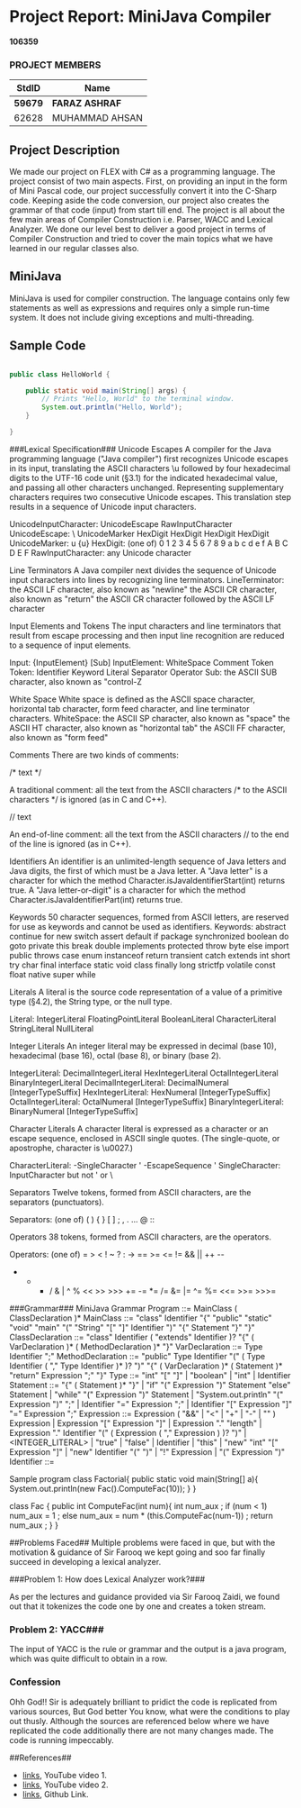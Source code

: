 # Project Report: MiniJava Compiler
**106359**

### PROJECT MEMBERS ###
StdID | Name
------------ | -------------
**59679** | **FARAZ ASHRAF** 
62628 | MUHAMMAD AHSAN

## Project Description ##
We made our project on FLEX with C# as a programming language. The project consist of two main aspects. First, on providing an input in the form of Mini Pascal code, our project successfully convert it into the C-Sharp code. Keeping aside the code conversion, our project also creates the grammar of that code (input) from start till end.  The project is all about the few main areas of Compiler Construction i.e. Parser, WACC and Lexical Analyzer. We done our level best to deliver a good project in terms of Compiler Construction and tried to cover the main topics what we have learned in our regular classes also.

## MiniJava ##
MiniJava is used for compiler construction. The language contains only few statements as well as expressions and requires only a simple run-time system. It does not include giving exceptions and multi-threading.

## Sample Code ##
```Java

public class HelloWorld {

    public static void main(String[] args) {
        // Prints "Hello, World" to the terminal window.
        System.out.println("Hello, World");
    }

}

```

###Lexical Specification###
Unicode Escapes
A compiler for the Java programming language ("Java compiler") first recognizes Unicode escapes in its input, translating the ASCII characters \u followed by four hexadecimal digits to the UTF-16 code unit (§3.1) for the indicated hexadecimal value, and passing all other characters unchanged. Representing supplementary characters requires two consecutive Unicode escapes. This translation step results in a sequence of Unicode input characters.

UnicodeInputCharacter:
UnicodeEscape
RawInputCharacter
UnicodeEscape:
\ UnicodeMarker HexDigit HexDigit HexDigit HexDigit
UnicodeMarker:
u {u}
HexDigit:
(one of)
0 1 2 3 4 5 6 7 8 9 a b c d e f A B C D E F
RawInputCharacter:
any Unicode character


Line Terminators
A Java compiler next divides the sequence of Unicode input characters into lines by recognizing line terminators.
LineTerminator:
the ASCII LF character, also known as "newline"
the ASCII CR character, also known as "return"
the ASCII CR character followed by the ASCII LF character


Input Elements and Tokens
The input characters and line terminators that result from escape processing and then input line recognition are reduced to a sequence of input elements.

Input:
{InputElement} [Sub]
InputElement:
WhiteSpace
Comment
Token
Token:
Identifier
Keyword
Literal
Separator
Operator
Sub:
the ASCII SUB character, also known as "control-Z


White Space
White space is defined as the ASCII space character, horizontal tab character, form feed character, and line terminator characters.
WhiteSpace:
the ASCII SP character, also known as "space"
the ASCII HT character, also known as "horizontal tab"
the ASCII FF character, also known as "form feed"


Comments
There are two kinds of comments:

/* text */

A traditional comment: all the text from the ASCII characters /* to the ASCII characters */ is ignored (as in C and C++).

// text

An end-of-line comment: all the text from the ASCII characters // to the end of the line is ignored (as in C++).


Identifiers
An identifier is an unlimited-length sequence of Java letters and Java digits, the first of which must be a Java letter.
A "Java letter" is a character for which the method Character.isJavaIdentifierStart(int) returns true.
A "Java letter-or-digit" is a character for which the method Character.isJavaIdentifierPart(int) returns true.


Keywords
50 character sequences, formed from ASCII letters, are reserved for use as keywords and cannot be used as identifiers.
Keywords:
abstract   continue   for          new         switch
assert     default    if           package     synchronized
boolean    do         goto         private     this
break      double     implements   protected   throw
byte       else       import       public      throws
case       enum       instanceof   return      transient
catch      extends    int          short       try
char       final      interface    static      void
class      finally    long         strictfp    volatile
const      float      native       super       while


Literals
A literal is the source code representation of a value of a primitive type (§4.2), the String type, or the null type.

Literal:
IntegerLiteral
FloatingPointLiteral
BooleanLiteral
CharacterLiteral
StringLiteral
NullLiteral


Integer Literals
An integer literal may be expressed in decimal (base 10), hexadecimal (base 16), octal (base 8), or binary (base 2).

IntegerLiteral:
DecimalIntegerLiteral
HexIntegerLiteral
OctalIntegerLiteral
BinaryIntegerLiteral
DecimalIntegerLiteral:
DecimalNumeral [IntegerTypeSuffix]
HexIntegerLiteral:
HexNumeral [IntegerTypeSuffix]
OctalIntegerLiteral:
OctalNumeral [IntegerTypeSuffix]
BinaryIntegerLiteral:
BinaryNumeral [IntegerTypeSuffix]



Character Literals
A character literal is expressed as a character or an escape sequence, enclosed in ASCII single quotes. (The single-quote, or apostrophe, character is \u0027.)

CharacterLiteral:
-SingleCharacter '
-EscapeSequence '
SingleCharacter:
InputCharacter but not ' or \


Separators
Twelve tokens, formed from ASCII characters, are the separators (punctuators).

Separators:
(one of)
(   )   {   }   [   ]   ;   ,   .   ...   @   ::


Operators
38 tokens, formed from ASCII characters, are the operators.

Operators:
(one of)
=   >   <   !   ~   ?   :   ->
==  >=  <=  !=  &&  ||  ++  --
+   -   *   /   &   |   ^   %   <<   >>   >>>
+=  -=  *=  /=  &=  |=  ^=  %=  <<=  >>=  >>>=


###Grammar###
MiniJava Grammar Program ::= MainClass ( ClassDeclaration )* MainClass ::= "class" Identifier "{" "public" "static" "void" "main" "(" "String" "[" "]" Identifier ")" "{" Statement "}" "}" ClassDeclaration ::= "class" Identifier ( "extends" Identifier )? "{" ( VarDeclaration )* ( MethodDeclaration )* "}" VarDeclaration ::= Type Identifier ";" MethodDeclaration ::= "public" Type Identifier "(" ( Type Identifier ( "," Type Identifier )* )? ")" "{" ( VarDeclaration )* ( Statement )* "return" Expression ";" "}" Type ::= "int" "[" "]" | "boolean" | "int" | Identifier Statement ::= "{" ( Statement )* "}" | "if" "(" Expression ")" Statement "else" Statement | "while" "(" Expression ")" Statement | "System.out.println" "(" Expression ")" ";" | Identifier "=" Expression ";" | Identifier "[" Expression "]" "=" Expression ";" Expression ::= Expression ( "&&" | "<" | "+" | "-" | "" ) Expression | Expression "[" Expression "]" | Expression "." "length" | Expression "." Identifier "(" ( Expression ( "," Expression ) )? ")" | <INTEGER_LITERAL> | "true" | "false" | Identifier | "this" | "new" "int" "[" Expression "]" | "new" Identifier "(" ")" | "!" Expression | "(" Expression ")" Identifier ::=

Sample program class Factorial{ public static void main(String[] a){ System.out.println(new Fac().ComputeFac(10)); } }

class Fac { public int ComputeFac(int num){ int num_aux ; if (num < 1) num_aux = 1 ; else num_aux = num * (this.ComputeFac(num-1)) ; return num_aux ; } }



##Problems Faced##
Multiple problems were faced in que, but with the motivation & guidance of Sir Farooq we kept going and soo far finally succeed in developing a lexical analyzer.  

###Problem 1: How does Lexical Analyzer work?###
 
As per the lectures and guidance provided via Sir Farooq Zaidi, we found out that it tokenizes the code one by one and creates a token stream.

### Problem 2: YACC###
The input of YACC is the rule or grammar and the output is a java program, which was quite difficult to obtain in a row.

### Confession ###
Ohh God!!
Sir is adequately brilliant to pridict the code is replicated from various sources, But God better You know, what were the conditions to play out thusly. Although the sources are referenced below where we have replicated the code additionally there are not many changes made. The code is running impeccably.


##References##
- [links](https://youtu.be/54bo1qaHAfk), YouTube video 1.
- [links](https://youtu.be/__-wUHG2rfM), YouTube video 2.
- [links](https://github.com/starbops/MJP), Github Link.
